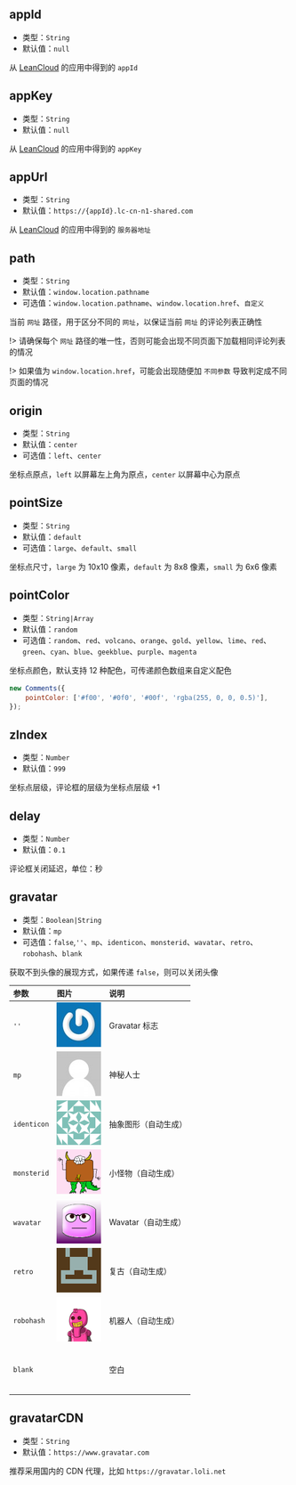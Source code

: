 ## appId

- 类型：`String`
- 默认值：`null`

从 [LeanCloud](https://leancloud.cn/dashboard/applist.html#/apps) 的应用中得到的 `appId`

## appKey

- 类型：`String`
- 默认值：`null`

从 [LeanCloud](https://leancloud.cn/dashboard/applist.html#/apps) 的应用中得到的 `appKey`

## appUrl

- 类型：`String`
- 默认值：`https://{appId}.lc-cn-n1-shared.com`

从 [LeanCloud](https://leancloud.cn/dashboard/applist.html#/apps) 的应用中得到的 `服务器地址`

## path

- 类型：`String`
- 默认值：`window.location.pathname`
- 可选值：`window.location.pathname`、`window.location.href`、`自定义`

当前 `网址` 路径，用于区分不同的 `网址`，以保证当前 `网址` 的评论列表正确性

!> 请确保每个 `网址` 路径的唯一性，否则可能会出现不同页面下加载相同评论列表的情况

!> 如果值为 `window.location.href`，可能会出现随便加 `不同参数` 导致判定成不同页面的情况

## origin

- 类型：`String`
- 默认值：`center`
- 可选值：`left`、`center`

坐标点原点，`left` 以屏幕左上角为原点，`center` 以屏幕中心为原点

## pointSize

- 类型：`String`
- 默认值：`default`
- 可选值：`large`、`default`、`small`

坐标点尺寸，`large` 为 10x10 像素，`default` 为 8x8 像素，`small` 为 6x6 像素

## pointColor

- 类型：`String|Array`
- 默认值：`random`
- 可选值：`random`、`red`、`volcano`、`orange`、`gold`、`yellow`、`lime`、`red`、`green`、`cyan`、`blue`、`geekblue`、`purple`、`magenta`

坐标点颜色，默认支持 12 种配色，可传递颜色数组来自定义配色

```js
new Comments({
    pointColor: ['#f00', '#0f0', '#00f', 'rgba(255, 0, 0, 0.5)'],
});
```

## zIndex

- 类型：`Number`
- 默认值：`999`

坐标点层级，评论框的层级为坐标点层级 +1

## delay

- 类型：`Number`
- 默认值：`0.1`

评论框关闭延迟，单位：秒

## gravatar

- 类型：`Boolean|String`
- 默认值：`mp`
- 可选值：`false`,`''`、`mp`、`identicon`、`monsterid`、`wavatar`、`retro`、`robohash`、`blank`

获取不到头像的展现方式，如果传递 `false`，则可以关闭头像

| 参数 | 图片 | 说明 |
|:---|:---|:---|
| `''` | ![](../assets/img/none.jpg ':size=22') | Gravatar 标志 |
| `mp` | ![](../assets/img/mp.png ':size=22') | 神秘人士 |
| `identicon` | ![](../assets/img/identicon.png ':size=22') | 抽象图形（自动生成） |
| `monsterid` | ![](../assets/img/monsterid.png ':size=22') | 小怪物（自动生成） |
| `wavatar` | ![](../assets/img/wavatar.png ':size=22') | Wavatar（自动生成） |
| `retro` | ![](../assets/img/retro.png ':size=22') | 复古（自动生成） |
| `robohash` | ![](../assets/img/robohash.png ':size=22') | 机器人（自动生成） |
| `blank` | ![](../assets/img/blank.png ':size=22') | 空白 |

## gravatarCDN

- 类型：`String`
- 默认值：`https://www.gravatar.com`

推荐采用国内的 CDN 代理，比如 `https://gravatar.loli.net`
